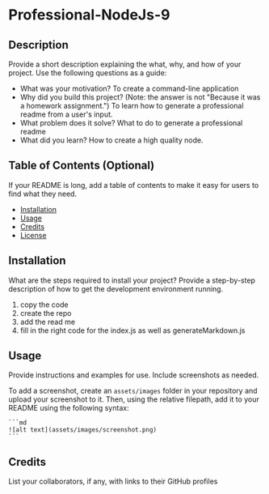 # Professional-NodeJs-9
 
## Description
Provide a short description explaining the what, why, and how of your project. Use the following questions as a guide:
- What was your motivation? To create a command-line application 
- Why did you build this project? (Note: the answer is not "Because it was a homework assignment.") To learn how to generate a professional readme from a user's input.
- What problem does it solve? What to do to generate a professional readme
- What did you learn? How to create a high quality node.
 
## Table of Contents (Optional)
If your README is long, add a table of contents to make it easy for users to find what they need.
- [Installation](#installation)
- [Usage](#usage)
- [Credits](#credits)
- [License](#license)
 
## Installation
What are the steps required to install your project? Provide a step-by-step description of how to get the development environment running.
1. copy the code
2. create the repo
3. add the read me
4. fill in the right code for the index.js as well as generateMarkdown.js
 
## Usage
Provide instructions and examples for use. Include screenshots as needed.
 
To add a screenshot, create an `assets/images` folder in your repository and upload your screenshot to it. Then, using the relative filepath, add it to your README using the following syntax:
 
    ```md
    ![alt text](assets/images/screenshot.png)
    ```
 
## Credits
List your collaborators, if any, with links to their GitHub profiles
